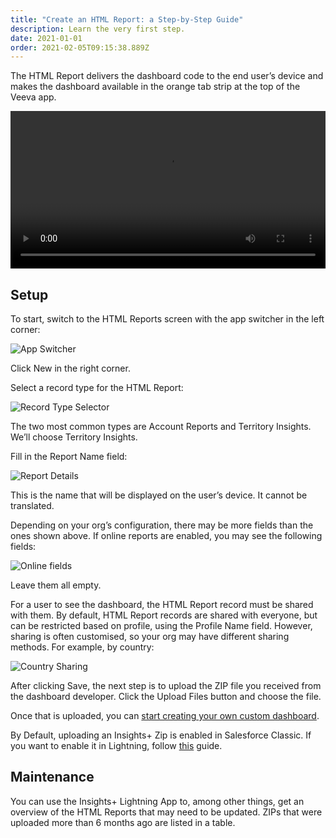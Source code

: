 ```yaml
---
title: "Create an HTML Report: a Step-by-Step Guide"
description: Learn the very first step.
date: 2021-01-01
order: 2021-02-05T09:15:38.889Z
---
```


The HTML Report delivers the dashboard code to the end user’s device and makes the dashboard available in the orange tab strip at the top of the Veeva app.

<video width="100%" controls>
  <source src="/static/video/dashboard-html-report.mov" type="video/mp4">
</video>

## Setup

To start, switch to the HTML Reports screen with the app switcher in the left corner:

![App Switcher](/static/img/dashboard-html-report-01.png "App Switcher")

Click New in the right corner.

Select a record type for the HTML Report:

![Record Type Selector](/static/img/dashboard-html-report-02.png "Record Type Selector")

The two most common types are Account Reports and Territory Insights. We’ll choose Territory Insights.

Fill in the Report Name field:

![Report Details](/static/img/dashboard-html-report-03.png "Report Details")

This is the name that will be displayed on the user’s device. It cannot be translated.

Depending on your org’s configuration, there may be more fields than the ones shown above. If online reports are enabled, you may see the following fields:

![Online fields](/static/img/dashboard-html-report-04.png "Online fields")

Leave them all empty.

For a user to see the dashboard, the HTML Report record must be shared with them. By default, HTML Report records are shared with everyone, but can be restricted based on profile, using the Profile Name field. However, sharing is often customised, so your org may have different sharing methods. For example, by country:

![Country Sharing](/static/img/dashboard-html-report-05.png "Country Sharing")

After clicking Save, the next step is to upload the ZIP file you received from the dashboard developer. Click the Upload Files button and choose the file.

Once that is uploaded, you can [start creating your own custom dashboard](/guides/create-a-layout-and-tabs-a-step-by-step-guide).

By Default, uploading an Insights+ Zip is enabled in Salesforce Classic. If you want to enable it in Lightning, follow [this](https://crmhelp.veeva.com/doc/Content/CRM_topics/General/Lightning/UsingSalesforceFiles.htm#:~:text=Mobile%20Devices.-,Files%20in%20MyInsights,-To%20enable%20both) guide.

## Maintenance

You can use the Insights+ Lightning App to, among other things, get an overview of the HTML Reports that may need to be updated. ZIPs that were uploaded more than 6 months ago are listed in a table.
